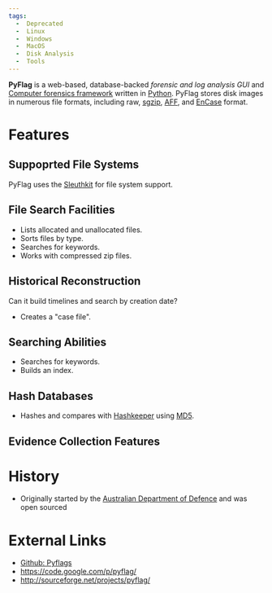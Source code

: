 ```yaml
---
tags:
  -  Deprecated 
  -  Linux
  -  Windows
  -  MacOS
  -  Disk Analysis
  -  Tools 
---
```

**PyFlag** is a web-based, database-backed *forensic and log analysis
GUI* and [Computer forensics
framework](computer_forensics_framework.md) written in
[Python](python.md). PyFlag stores disk images in numerous file
formats, including raw, [sgzip](sgzip.md),
[AFF](aff.md), and [EnCase](encase.md) format.

# Features

## Suppoprted File Systems

PyFlag uses the [Sleuthkit](sleuthkit.md) for file system
support.

## File Search Facilities

- Lists allocated and unallocated files.
- Sorts files by type.
- Searches for keywords.
- Works with compressed zip files.

## Historical Reconstruction

Can it build timelines and search by creation date?

- Creates a "case file".

## Searching Abilities

- Searches for keywords.
- Builds an index.

## Hash Databases

- Hashes and compares with [Hashkeeper](hashkeeper.md) using
  [MD5](md5.md).

## Evidence Collection Features

# History

- Originally started by the [Australian Department of
  Defence](australian_department_of_defence.md) and was open
  sourced

# External Links

- [Github: Pyflags](https://github.com/py4n6/pyflag)
- <https://code.google.com/p/pyflag/>
- <http://sourceforge.net/projects/pyflag/>